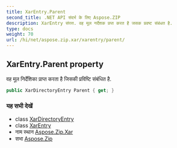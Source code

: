 ```yaml
---
title: XarEntry.Parent
second_title: .NET API संदर्भ के लिए Aspose.ZIP
description: XarEntry संपत्त. वह मूल नर्देशक प्रप्त करत है जसक प्रवष्ट संबंधत है.
type: docs
weight: 70
url: /hi/net/aspose.zip.xar/xarentry/parent/
---
```

## XarEntry.Parent property

वह मूल निर्देशिका प्राप्त करता है जिसकी प्रविष्टि संबंधित है.

```csharp
public XarDirectoryEntry Parent { get; }
```

### यह सभी देखें

* class [XarDirectoryEntry](../../xardirectoryentry/)
* class [XarEntry](../)
* नाम स्थान [Aspose.Zip.Xar](../../xarentry/)
* सभा [Aspose.Zip](../../../)


